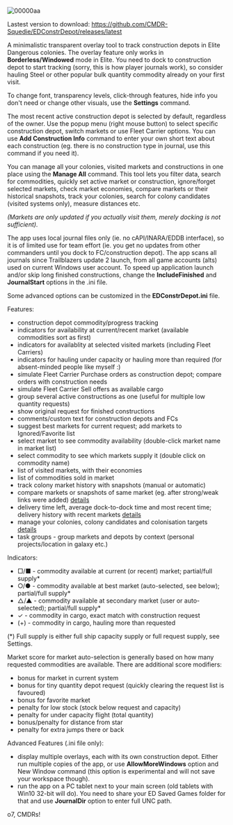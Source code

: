 ![00000aa](https://github.com/user-attachments/assets/774bc254-f7a0-4e59-8276-70ce2eed085a)

Lastest version to download: https://github.com/CMDR-Squedie/EDConstrDepot/releases/latest

A minimalistic transparent overlay tool to track construction depots in Elite Dangerous colonies.
The overlay feature only works in **Borderless/Windowed** mode in Elite.
You need to dock to construction depot to start tracking (sorry, this is how player journals work), so consider hauling Steel or other popular bulk quantity commodity already on your first visit.

To change font, transparency levels, click-through features, hide info you don't need or change other visuals, use the **Settings** command.

The most recent active construction depot is selected by default, regardless of the owner.
Use the popup menu (right mouse button) to select specific construction depot, switch markets or use Fleet Carrier options.
You can use **Add Construction Info** command to enter your own short text about each construction (eg. there is no construction type in journal, use this command if you need it).

You can manage all your colonies, visited markets and constructions in one place using the **Manage All** command. This tool lets you filter data, search for commodities, quickly set active market or construction, ignore/forget selected markets, check market economies, compare markets or their historical snapshots, track your colonies, search for colony candidates (visited systems only), measure distances etc.

_(Markets are only updated if you actually visit them, merely docking is not sufficient)._

The app uses local journal files only (ie. no cAPI/INARA/EDDB interface), so it is of limited use for team effort (ie. you get no updates from other commanders until you dock to FC/construction depot). The app scans all journals since Trailblazers update 2 launch, from all game accounts (alts) used on current Windows user account. To speed up application launch and/or skip long finished constructions, change the **IncludeFinished** and **JournalStart** options in the .ini file. 

Some advanced options can be customized in the **EDConstrDepot.ini** file.

Features:
- construction depot commodity/progress tracking
- indicators for availability at current/recent market (available commodities sort as first)
- indicators for availablity at selected visited markets (including Fleet Carriers)
- indicators for hauling under capacity or hauling more than required (for absent-minded people like myself :)
- simulate Fleet Carrier Purchase orders as construction depot; compare orders with construction needs
- simulate Fleet Carrier Sell offers as available cargo
- group several active constructions as one (useful for multiple low quantity requests)
- show original request for finished constructions
- comments/custom text for construction depots and FCs
- suggest best markets for current request; add markets to Ignored/Favorite list
- select market to see commodity availability (double-click market name in market list)
- select commodity to see which markets supply it (double click on commodity name)
- list of visited markets, with their economies
- list of commodities sold in market
- track colony market history with snapshots (manual or automatic)
- compare markets or snapshots of same market (eg. after strong/weak links were added) [details](https://github.com/CMDR-Squedie/EDConstrDepot/releases/tag/release.v18)
- delivery time left, average dock-to-dock time and most recent time; delivery history with recent markets [details](https://github.com/CMDR-Squedie/EDConstrDepot/releases/tag/release.v21)
- manage your colonies, colony candidates and colonisation targets [details](https://github.com/CMDR-Squedie/EDConstrDepot/releases/tag/release.v22)
- task groups - group markets and depots by context (personal projects/location in galaxy etc.)

Indicators:
-  □/■ - commodity available at current (or recent) market; partial/full supply*
-  ○/● - commodity available at best market (auto-selected, see below); partial/full supply*
-  △/▲ - commodity available at secondary market (user or auto-selected); partial/full supply*
-  ✓ - commodity in cargo, exact match with construction request
-  (+) - commodity in cargo, hauling more than requested 

(*) Full supply is either full ship capacity supply or full request supply, see Settings.

Market score for market auto-selection is generally based on how many requested commodities are available. There are additional score modifiers:
- bonus for market in current system
- bonus for tiny quantity depot request (quickly clearing the request list is favoured)
- bonus for favorite market
- penalty for low stock (stock below request and capacity)
- penalty for under capacity flight (total quantity)
- bonus/penalty for distance from star
- penalty for extra jumps there or back


Advanced Features (.ini file only):
 - display multiple overlays, each with its own construction depot. Either run multiple copies of the app, or use **AllowMoreWindows** option and New Window command (this option is experimental and will not save your workspace though).
 - run the app on a PC tablet next to your main screen (old tablets with Win10 32-bit will do). You need to share your ED Saved Games folder for that and use **JournalDir** option to enter full UNC path.

o7, CMDRs!


